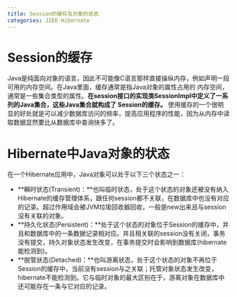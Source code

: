 ```yaml
---
title: Session的缓存及对象的状态
categories: J2EE-Hibernate
---
```

# Session的缓存
Java是纯面向对象的语言，因此不可能像C语言那样直接操纵内存，例如声明一段可用的内存空间。在Java里面，缓存通常是指Java对象的属性占用的 内存空间，通常是一些集合类型的属性。**在session接口的实现类SessionImpl中定义了一系列的Java集合，这些Java集合就构成了 Session的缓存。**
       使用缓存的一个很明显的好处就是可以减少数据库访问的频率，提高应用程序的性能，因为从内存中读取数据显然要比从数据库中查询快多了。

# Hibernate中Java对象的状态
在一个Hibernate应用中，Java对象可以处于以下三个状态之一：

- **瞬时状态(Transient)：**也叫临时状态，处于这个状态的对象还被没有纳入Hibernate的缓存管理体系，跟任何session都不关联，在数据库中也没有对应的记录。超过作用域会被JVM垃圾回收器回收，一般是new出来且与session没有关联的对象。
- **持久化状态(Persistent)：**处于这个状态的对象位于Session的缓存中，并且和数据库中的一条数据记录相对应。并且相关联的session没有关闭，事务没有提交，持久对象状态发生改变，在事务提交时会影响到数据库(hibernate能检测到)。
- **脱管状态(Detached)：**也叫游离状态，处于这个状态的对象不再位于Session的缓存中，当前没有session与之关联；托管对象状态发生改变，hibernate不能检测到。它与临时对象的最大区别在于，游离对象在数据库中还可能存在一条与它对应的记录。